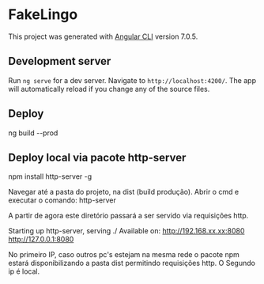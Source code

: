 # FakeLingo

This project was generated with [Angular CLI](https://github.com/angular/angular-cli) version 7.0.5.

## Development server

Run `ng serve` for a dev server. Navigate to `http://localhost:4200/`. The app will automatically reload if you change any of the source files.

## Deploy

ng build --prod 

## Deploy local via pacote http-server

npm install http-server -g

  Navegar até a pasta do projeto, na dist (build produção). Abrir o cmd e executar o comando: http-server

  A partir de agora este diretório passará a ser servido via requisições http.

  Starting up http-server, serving ./
Available on:
  http://192.168.xx.xx:8080
  http://127.0.0.1:8080

No primeiro IP, caso outros pc's estejam na mesma rede o pacote npm estará disponibilizando a pasta dist permitindo requisições http.
O Segundo ip é local.
